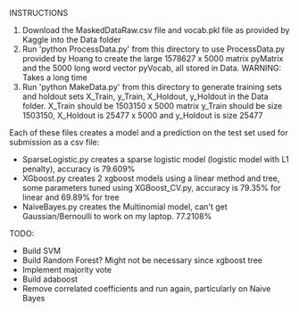 
INSTRUCTIONS

1. Download the MaskedDataRaw.csv file and vocab.pkl file as provided by Kaggle into the Data folder 
2. Run 'python ProcessData.py' from this directory to use ProcessData.py provided by Hoang to create the large 1578627 x 5000 matrix pyMatrix and the 5000 long word vector pyVocab, all stored in Data. WARNING: Takes a long time
3. Run 'python MakeData.py' from this directory to generate training sets and holdout sets X\_Train, y\_Train, X\_Holdout, y\_Holdout in the Data folder. X\_Train should be 1503150 x 5000 matrix y\_Train should be size 1503150, X\_Holdout is 25477 x 5000 and y\_Holdout is size 25477

Each of these files creates a model and a prediction on the test set used for submission as a csv file:

- SparseLogistic.py creates a sparse logistic model (logistic model with L1 penalty), accuracy is 79.609% 
- XGboost.py creates 2 xgboost models using a linear method and tree, some parameters tuned using XGBoost\_CV.py, accuracy is 79.35% for linear and 69.89% for tree
- NaiveBayes.py creates the Multinomial model, can't get Gaussian/Bernoulli to work on my laptop. 77.2108%


TODO: 

- Build SVM 
- Build Random Forest? Might not be necessary since xgboost tree
- Implement majority vote
- Build adaboost
- Remove correlated coefficients and run again, particularly on Naive Bayes

